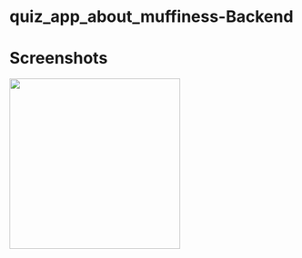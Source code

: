 # quiz_app_about_muffiness-Backend

# Screenshots

<img src=https://i.ibb.co/Z8j878D/django-objects.png, width=300>
